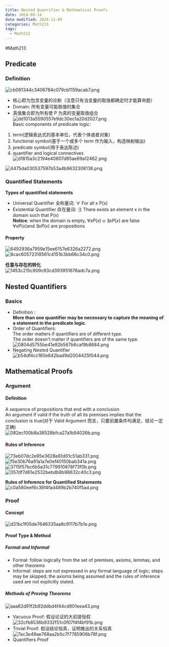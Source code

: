 ```yaml
---
title: Nested Quanrifier & Mathmatical Proofs
date: 2024-09-14
date modified: 2024-11-09
categories: Math213
tags:
  - Math213
---
```

#Math213 

## Predicate

### Definition

![cb061344c3406784c079cb1159acab7.png](https://s2.loli.net/2024/09/14/rse9Rm5A1UEcXGZ.png)
- 核心即为包含变量的论断（注意只有当变量的取值都确定时才能算命题）
- Domain: 所有变量可能取值的集合
- 真值集合即为所有使 P 为真的变量取值组合  
![dd1013a5590557e9dc30ec1a20d2027.png](https://s2.loli.net/2024/09/14/Qklawec61EKxSUW.png)  
Basic components of predicate logic:
1. term(逻辑表达式的基本单位，代表个体或者对象)
2. functional symbol(基于一个或多个 term 作为输入，构造映射输出)
3. predicate symbol(用于表达陈述)
4. quantifier and logical connectives  
![d1815a3c2194e40807d85ae89a12462.png](https://s2.loli.net/2024/09/20/D3cRKB8IHCiVpJG.png)

![4475da030537597b53a4b9632308136.png](https://s2.loli.net/2024/09/20/V8YlfPuFvqOATZg.png)

### Quantified Statements

**Types of quantified statements**
- Universal Quantifier 全称量词: $\forall$ For all x P(x)
- Existential Quantifier 存在量词: $\exists$ There exists an element x in the domain such that P(x)  
**Notice**: when the domain is empty, $\forall xP(x) \cup \exists xP(x)$ are false  
$\forall xP(x) \text{and}\  \exists xP(x)$ are propositions 

#### Property

![6492936a7959e15ee6157e6326a2272.png](https://s2.loli.net/2024/09/14/mYJriAoIapsXFGP.png)  
![8cac60572318561c4151b3bb66c34c0.png](https://s2.loli.net/2024/09/14/VYQxC8oEpJczTIZ.png)

**任意与存在的转化**  
![1453c215c909c83cd393951676adc7a.png](https://s2.loli.net/2024/09/14/QjiyINz2nY7g54A.png)

## Nested Quantifiers

### Basics

- Definition :  
  **More than one quantifier may be necessary to capture the meaning of a statement in the predicate logic**.
- Order of Quantifiers:  
  The order matters if quantifiers are of different type.  
  The order doesn't matter if quantifiers are of the same type.  
![0804d5755be41e92b567b6caf9b8684.png](https://s2.loli.net/2024/09/18/jMCdWUpe47XtvSF.png)
- Negating Nested Quantifier  
![b54df4cc160e642bad9d2004425f044.png](https://s2.loli.net/2024/09/18/YOHlmqexAtVwyvK.png)

## Mathematical Proofs

### Argument

#### Definition

  A sequence of propositions that end with a conclusion  
  An argument if valid if the truth of all its premises implies that the conclusion is true(对于 Valid Argument 而言，只要前置条件均满足，结论一定正确)  
![082ec100b8a38528bfca27a1b94026b.png](https://s2.loli.net/2024/09/18/Z2FBfVek5RnTtcW.png)

#### Rules of Inference

![73eb07dc2e95e3628e81d01c51ab331.png](https://s2.loli.net/2024/09/18/NIpjoZ4ku9HiC68.png)  
![f5e30b76a91a1a7e0ef40150bab341a.png](https://s2.loli.net/2024/09/18/pT3h7B4JbvQePiw.png)  
![3715f57bc6b5a31c779910878f73f0b.png](https://s2.loli.net/2024/09/18/HRyVXIgd96ukz8A.png)  
![057df7d61e2532bebdb8b98632c40c3.png](https://s2.loli.net/2024/09/18/VXw6eghm3QZnFKU.png)

**Rules of Inference for Quantified Statements**  
![c0a580eef6c36f4fad489b2b740f5ad.png](https://s2.loli.net/2024/09/18/1E7gUf8NYzuSnTb.png)

### Proof

#### Concept

![d31bc1f05de7646335aa8c9117b7b1e.png](https://s2.loli.net/2024/09/27/lxAmf1jhat5vHzr.png)

#### Proof Type & Method

##### Formal and Informal

- Formal: follow logically from the set of premises, axioms, lemmas, and other theorems
- Informal: steps are not expressed in any formal language of logic; steps may be skipped; the axioms being assumed and the rules of inference used are not explicitly stated.

##### Methods of Proving Theorems

![aaa82d91f2b92ddbd4f44cd901eea43.png](https://s2.loli.net/2024/09/27/N7pjF6xinwm8DYQ.png)
- Vacuous Proof: 假设论证的大前提恒假  
![32cfb8536b9332f51c0f07f4f4bf91b.png](https://s2.loli.net/2024/09/27/doS7VFB4RWqc2xH.png)
- Trivial Proof: 假设结论恒真，证明推出的关系恒真  
![7ac3e49ae768aa2b5c7f7785906b78f.png](https://s2.loli.net/2024/09/27/5trelQE4cyqFoVx.png)
-  Quantifiers Proof